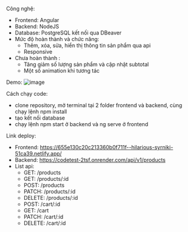 Công nghệ: 
- Frontend: Angular
- Backend: NodeJS
- Database: PostgreSQL kết nối qua DBeaver
- Mức độ hoàn thành và chức năng: 
  - Thêm, xóa, sửa, hiển thị thông tin sản phẩm qua api
  - Responsive
- Chưa hoàn thành :
  - Tăng giảm số lượng sản phẩm và cập nhật subtotal
  - Một số animation khi tương tác
  
Demo: ![image](https://github.com/lamyenduong/code-test/assets/72658961/e34e2643-cf87-4410-8e02-6d1fc540110c)

Cách chạy code: 
- clone repository, mở terminal tại 2 folder frontend và backend, cùng chạy lệnh npm install
- tạo kết nối database
- chạy lệnh npm start ở backend và ng serve ở frontend

Link deploy: 
 - Frontend: https://655e130c20c213360b0f711f--hilarious-syrniki-51ca39.netlify.app/
 - Backend: https://codetest-2tsf.onrender.com/api/v1/products
 - List api:
    - GET: /products
    - GET: /products/:id
    - POST: /products
    - PATCH: /products/:id
    - DELETE: /products/:id
    - POST: /cart/:id
    - GET: /cart
    - PATCH: /cart/:id
    - DELETE: /cart/:id 
